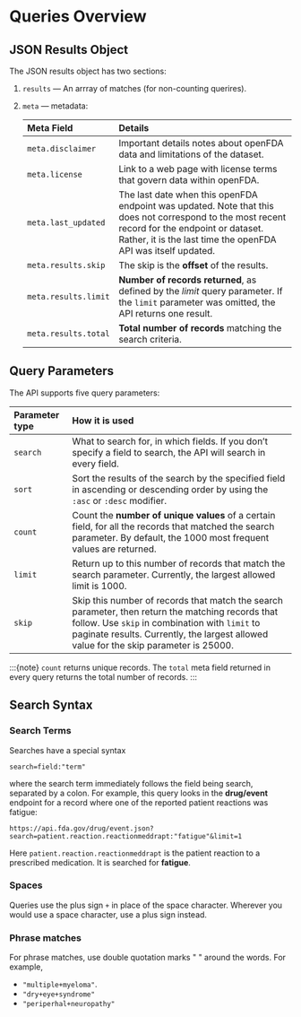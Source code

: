 # Queries Overview

## JSON Results Object
 
The JSON results object has two sections:

1. `results` &mdash; An arrray of matches (for non-counting querires).

2. `meta` &mdash; metadata:

   | Meta Field           | Details                                                                                                                                                                                                         |
   |:---------------------|:----------------------------------------------------------------------------------------------------------------------------------------------------------------------------------------------------------------|
   | `meta.disclaimer`    | Important details notes about openFDA data and limitations of the dataset.                                                                                                                                      |
   | `meta.license`       | Link to a web page with license terms that govern data within openFDA.                                                                                                                                          |
   | `meta.last_updated`  | The last date when this openFDA endpoint was updated. Note that this does not correspond to the most recent record for the endpoint or dataset. Rather, it is the last time the openFDA API was itself updated. |
   | `meta.results.skip`  | The skip is the **offset** of the results.
   | `meta.results.limit` | **Number of records returned**, as defined by the *limit* query parameter. If the `limit` parameter was omitted, the API returns one result. |
   | `meta.results.total` | **Total number of records** matching the search criteria. |

## Query Parameters

The API supports five query parameters:

| Parameter type | How it is used                                                                                                              |
|:---------|:---------------------------------------------------------------------------------------------------------------------------------|
|`search`| What to search for, in which fields. If you don’t specify a field to search, the API will search in every field.|
|`sort`| Sort the results of the search by the specified field in ascending or descending order by using the `:asc` or `:desc` modifier.|
|`count`| Count the **number of unique values** of a certain field, for all the records that matched the search parameter. By default, the 1000 most frequent values are returned.|
|`limit`| Return up to this number of records that match the search parameter. Currently, the largest allowed limit is 1000.|
|`skip`| Skip this number of records that match the search parameter, then return the matching records that follow. Use `skip` in combination with `limit` to paginate results. Currently, the largest allowed value for the skip parameter is 25000. |

:::{note}
`count` returns unique records. The `total` meta field returned in every query returns the total number of records.
:::

## Search Syntax

### Search Terms

Searches have a special syntax

`search=field:"term"`

where the search term immediately follows the field being search, separated by a colon. For example, this query looks in the **drug/event** endpoint for a
record where one of the reported patient reactions was fatigue:

`https://api.fda.gov/drug/event.json?search=patient.reaction.reactionmeddrapt:"fatigue"&limit=1`

Here `patient.reaction.reactionmeddrapt` is the patient reaction to a prescribed medication. It is searched for **fatigue**.

### Spaces

Queries use the plus sign `+` in place of the space character. Wherever you would use a space character, use a plus sign instead.

### Phrase matches

For phrase matches, use double quotation marks " " around the words. For example,

- `"multiple+myeloma"`.
- `"dry+eye+syndrome"`
- `"periperhal+neuropathy"`
